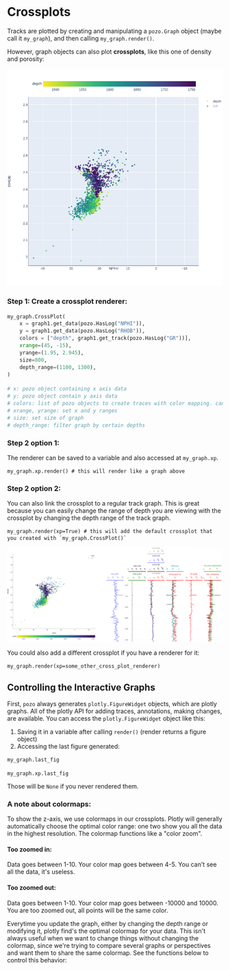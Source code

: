 # Crossplots

Tracks are plotted by creating and manipulating a `pozo.Graph` object (maybe call it `my_graph`), and then calling `my_graph.render()`.


However, graph objects can also plot **crossplots**, like this one of density and porosity:

![crosspot](../../images/crossplot.png)


### Step 1: Create a crossplot renderer:
```python
my_graph.CrossPlot(
	x = graph1.get_data(pozo.HasLog("NPHI")),
	y = graph1.get_data(pozo.HasLog("RHOB")),
	colors = ["depth", graph1.get_track(pozo.HasLog("GR"))],
	xrange=(45, -15),
	yrange=(1.95, 2.945),
	size=800,
	depth_range=(1100, 1300),
)

# x: pozo object containing x axis data
# y: pozo object contain y axis data
# colors: list of pozo objects to create traces with color mapping. can include "depth" or be None for no colors.
# xrange, yrange: set x and y ranges
# size: set size of graph
# depth_range: filter graph by certain depths
```

### Step 2 option 1:
The renderer can be saved to a variable and also accessed at `my_graph.xp`.

```
my_graph.xp.render() # this will render like a graph above
```

### Step 2 option 2:

You can also link the crossplot to a regular track graph. This is great because you can easily change the range of depth you are viewing with the crossplot by changing the depth range of the track graph.

```
my_graph.render(xp=True) # this will add the default crossplot that you created with `my_graph.CrossPlot()`
```

![crosspot-embeded](../../images/crossplot_embedded.png)

You could also add a different crossplot if you have a renderer for it:

```
my_graph.render(xp=some_other_cross_plot_renderer)
```


## Controlling the Interactive Graphs

First, `pozo` always generates `plotly.FigureWidget` objects, which are plotly graphs. All of the plotly API for adding traces, annotations, making changes, are available. You can access the `plotly.FigureWidget` object like this:

1) Saving it in a variable after calling `render()` (render returns a figure object)
2) Accessing the last figure generated:

```
my_graph.last_fig

my_graph.xp.last_fig
```
Those will be `None` if you never rendered them.


### A note about colormaps:

To show the z-axis, we use colormaps in our crossplots. Plotly will generally automatically choose the optimal color range: one two show you all the data in the highest resolution. The colormap functions like a "color zoom".

#### Too zoomed in:

Data goes between 1-10. Your color map goes between 4-5. You can't see all the data, it's useless.

#### Too zoomed out:

Data goes between 1-10. Your color map goes between -10000 and 10000. You are too zoomed out, all points will be the same color.

Everytime you update the graph, either by changing the depth range or modifying it, plotly find's the optimal colormap for your data. This isn't always useful when we want to change things without changing the colormap, since we're trying to compare several graphs or perspectives and want them to share the same colormap. See the functions below to control this behavior:

